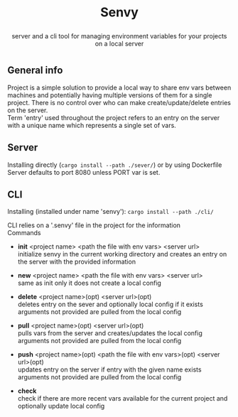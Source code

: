 # <p align="center">Senvy</p>
<p align="center">server and a cli tool for managing environment variables for your projects on a local server</p>

#
## General info
Project is a simple solution to provide a local way to share env vars between machines and potentially having multiple versions of them for a single project. There is no control over who can make create/update/delete entries on the server.  
Term 'entry' used throughout the project refers to an entry on the server with a unique name which represents a single set of vars.

## Server
Installing directly (`cargo install --path ./sever/`) or by using Dockerfile  
Server defaults to port 8080 unless PORT var is set.

## CLI
Installing (installed under name 'senvy'): `cargo install --path ./cli/`

CLI relies on a '.senvy' file in the project for the information  
Commands
- **init** \<project name\> \<path the file with env vars\> \<server url\>  
    initialize senvy in the current working directory and creates an entry on the server with the provided information

- **new** \<project name\> \<path the file with env vars\> \<server url\>  
    same as init only it does not create a local config

- **delete** \<project name\>(opt) \<server url\>(opt)  
    deletes entry on the sever and optionally local config if it exists  
    arguments not provided are pulled from the local config

- **pull** \<project name\>(opt) \<server url\>(opt)  
    pulls vars from the server and creates/updates the local config  
    arguments not provided are pulled from the local config

- **push** \<project name\>(opt) \<path the file with env vars\>(opt) \<server url\>(opt)  
    updates entry on the server if entry with the given name exists   
    arguments not provided are pulled from the local config

- **check**  
    check if there are more recent vars available for the current project and optionally update local config